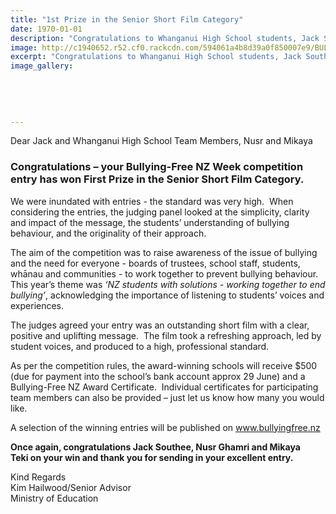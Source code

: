 ```yaml
---
title: "1st Prize in the Senior Short Film Category"
date: 1970-01-01
description: "Congratulations to Whanganui High School students, Jack Southee, Nusr Ghamri and Mikaya Teki - your Bullying-Free NZ Week competition entry has won First Prize in the Senior Short Film Category..."
image: http://c1940652.r52.cf0.rackcdn.com/594061a4b8d39a0f850007e9/BULLYING-FREE-EMBLEM-NZ-Week-22-26-May-2017_small.png
excerpt: "Congratulations to Whanganui High School students, Jack Southee, Nusr Ghamri and Mikaya Teki - your Bullying-Free NZ Week competition entry has won First Prize in the Senior Short Film Category."
image_gallery:
    
    
    
    
    
---
```


<p>Dear Jack and Whanganui High School Team Members, Nusr and Mikaya&nbsp;</p>
<h3>Congratulations &ndash; your Bullying-Free NZ Week competition entry has won <strong>First Prize in the Senior Short Film Category.</strong><strong>&nbsp;</strong></h3>
<p>We were inundated with entries - the standard was very high.&nbsp; When considering the entries, the judging panel looked at the simplicity, clarity and impact of the message, the students&rsquo; understanding of bullying behaviour, and the originality of their approach.&nbsp;</p>
<p>The aim of the competition was to raise awareness of the issue of bullying and the need for everyone - boards of trustees, school staff, students, whānau and communities - to work together to prevent bullying behaviour.&nbsp; This year&rsquo;s theme was <em>&lsquo;NZ students with solutions - working together to end bullying&rsquo;</em>, acknowledging the importance of listening to students&rsquo; voices and experiences.<strong>&nbsp;</strong></p>
<p>The judges agreed your entry was an outstanding short film with a clear, positive and uplifting message.&nbsp; The film took a refreshing approach, led by student voices, and produced to a high, professional standard.&nbsp;</p>
<p>As per the competition rules, the award-winning schools will receive $500 (due for payment into the school&rsquo;s bank account approx 29 June) and a Bullying-Free NZ Award Certificate.&nbsp; Individual certificates for participating team members can also be provided &ndash; just let us know how many you would like.&nbsp;</p>
<p>A selection of the winning entries will be published on <a href="http://www.bullyingfree.nz">www.bullyingfree.nz</a>&nbsp;</p>
<p><strong>Once again, congratulations <strong>Jack Southee, Nusr Ghamri and Mikaya Teki&nbsp;</strong>on your win and thank you for sending in your excellent entry.</strong></p>
<p>Kind Regards<br />Kim Hailwood/Senior Advisor<br />Ministry of Education</p>

